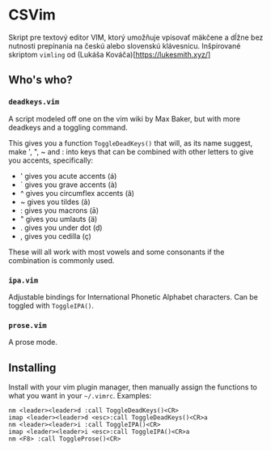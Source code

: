 # CSVim

Skript pre textový editor VIM, ktorý umožňuje vpisovať mäkčene a dĺžne bez nutnosti prepínania na českú alebo slovenskú klávesnicu.
Inšpirované skriptom `vimling` od (Lukáša Kováča)[https://lukesmith.xyz/] 

## Who's who?

### `deadkeys.vim`

A script modeled off one on the vim wiki by Max Baker, but with more deadkeys and a toggling command.

This gives you a function `ToggleDeadKeys()` that will, as its name suggest, make ', ", ~ and : into keys that can be combined with other letters to give you accents, specifically:

* ' gives you acute accents (á)
* ` gives you grave accents (à)
* ^ gives you circumflex accents (â)
* ~ gives you tildes (ã)
* : gives you macrons (ā)
* " gives you umlauts (ä)
* . gives you under dot (ḍ)
* , gives you cedilla (ç)

These will all work with most vowels and some consonants if the combination is commonly used.

### `ipa.vim`

Adjustable bindings for International Phonetic Alphabet characters. Can be toggled with `ToggleIPA()`.

### `prose.vim`

A prose mode.

## Installing

Install with your vim plugin manager, then manually assign the functions to what you want in your `~/.vimrc`. Examples:

```
nm <leader><leader>d :call ToggleDeadKeys()<CR>
imap <leader><leader>d <esc>:call ToggleDeadKeys()<CR>a
nm <leader><leader>i :call ToggleIPA()<CR>
imap <leader><leader>i <esc>:call ToggleIPA()<CR>a
nm <F8> :call ToggleProse()<CR>
```
